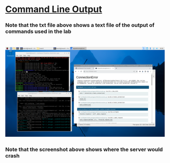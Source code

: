# [Command Line Output](/Labs/Lab10/lesson10_output.txt)
### Note that the txt file above shows a text file of the output of commands used in the lab

# ![Command Line Output](/Labs/Lab10/lesson10.png)
### Note that the screenshot above shows where the server would crash
